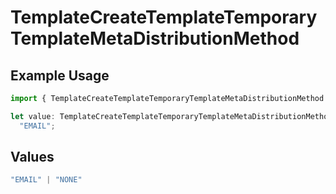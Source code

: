 # TemplateCreateTemplateTemporaryTemplateMetaDistributionMethod

## Example Usage

```typescript
import { TemplateCreateTemplateTemporaryTemplateMetaDistributionMethod } from "@documenso/sdk-typescript/models/operations";

let value: TemplateCreateTemplateTemporaryTemplateMetaDistributionMethod =
  "EMAIL";
```

## Values

```typescript
"EMAIL" | "NONE"
```